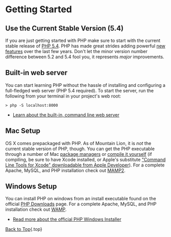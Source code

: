 # Getting Started

## Use the Current Stable Version (5.4)

If you are just getting started with PHP make sure to start with the current stable release of [PHP 5.4][php-release]. PHP has made great strides adding powerful [new features](#language_highlights) over the last few years. Don't let the minor version number difference between 5.2 and 5.4 fool you, it represents _major_ improvements.

## Built-in web server

You can start learning PHP without the hassle of installing and configuring a full-fledged web server (PHP 5.4 required). To start the server, run the following from your terminal in your project's web root:

    > php -S localhost:8000

* [Learn about the built-in, command line web server][cli-server]

[php-release]: http://www.php.net/downloads.php
[cli-server]: http://www.php.net/manual/en/features.commandline.webserver.php

## Mac Setup

OS X comes prepackaged with PHP. As of Mountain Lion, it is _not_ the current stable version of PHP, though. You can get the PHP executable through a number of Mac [package managers][mac-package-managers] or [compile it yourself][mac-compile] (if compiling, be sure to have Xcode installed, or Apple's substitute ["Command Line Tools for Xcode" downloadable from Apple Developer][apple-developer]). For a complete Apache, MySQL, and PHP installation check out [MAMP2][mamp-downloads].

[mac-package-managers]: http://www.php.net/manual/en/install.macosx.packages.php
[mac-compile]: http://www.php.net/manual/en/install.macosx.compile.php
[xcode-gcc-substitution]: https://github.com/kennethreitz/osx-gcc-installer
[apple-developer]: https://developer.apple.com/downloads
[mamp-downloads]: http://www.mamp.info/en/downloads/index.html

## Windows Setup

You can install PHP on windows from an install executable found on the official [PHP Downloads][php-downloads] page. For a complete Apache, MySQL, and PHP installation check out [WAMP][wamp-installer].

* [Read more about the official PHP Windows Installer][windows-installer]

[php-downloads]: http://www.php.net/downloads.php
[windows-installer]: http://www.php.net/manual/en/install.windows.installer.msi.php
[wamp-installer]: http://www.wampserver.com/


[Back to Top](#top){.top}
